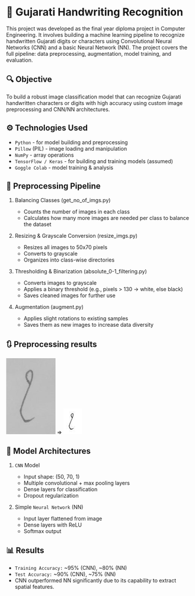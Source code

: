 # 📝 Gujarati Handwriting Recognition 

This project was developed as the final year diploma project in Computer Engineering. It involves building a machine learning pipeline to recognize handwritten Gujarati digits or characters using Convolutional Neural Networks (CNN) and a basic Neural Network (NN). The project covers the full pipeline: data preprocessing, augmentation, model training, and evaluation.

## 🔍 Objective
To build a robust image classification model that can recognize Gujarati handwritten characters or digits with high accuracy using custom image preprocessing and CNN/NN architectures.

## ⚙️ Technologies Used

- `Python` - for model building and preprocessing
- `Pillow` (PIL) - image loading and manipulation
- `NumPy` - array operations
- `TensorFlow / Keras` - for building and training models (assumed)
- `Goggle Colab` - model training & analysis

## 🧹 Preprocessing Pipeline

1. Balancing Classes (get_no_of_imgs.py)
    - Counts the number of images in each class
    - Calculates how many more images are needed per class to balance the dataset

2. Resizing & Grayscale Conversion (resize_imgs.py)
    - Resizes all images to 50x70 pixels
    - Converts to grayscale
    - Organizes into class-wise directories

3. Thresholding & Binarization (absolute_0-1_filtering.py)
    - Converts images to grayscale
    - Applies a binary threshold (e.g., pixels > 130 → white, else black)
    - Saves cleaned images for further use

4. Augmentation (augment.py) 
    - Applies slight rotations to existing samples
    - Saves them as new images to increase data diversity

## 🔃 Preprocessing results

![Raw Image](/assets/image-1-raw.jpg) => ![Processed image](/assets/image-1-processed.jpg)


## 🧠 Model Architectures

1. `CNN` Model
    - Input shape: (50, 70, 1)
    - Multiple convolutional + max pooling layers
    - Dense layers for classification
    - Dropout regularization

2. Simple `Neural Network` (NN)
    - Input layer flattened from image
    - Dense layers with ReLU
    - Softmax output

## 📊 Results
- `Training Accuracy:` ~95% (CNN), ~80% (NN)
- `Test Accuracy:` ~90% (CNN), ~75% (NN)
- CNN outperformed NN significantly due to its capability to extract spatial features.